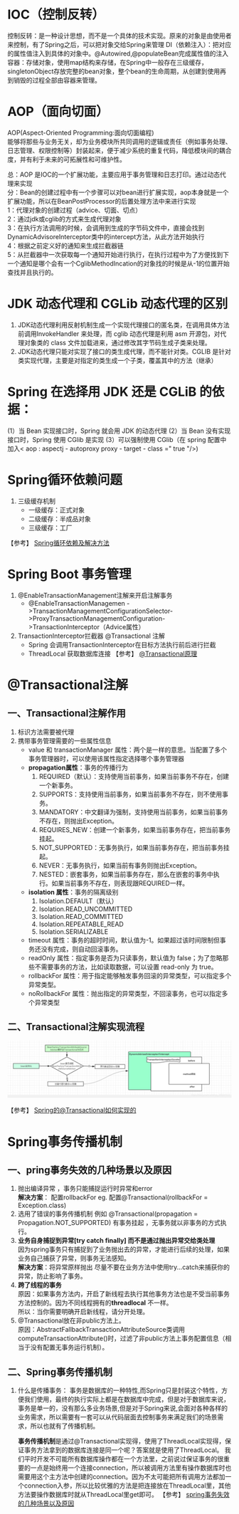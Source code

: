 # IOC（控制反转）
控制反转：是一种设计思想，而不是一个具体的技术实现。原来的对象是由使用者来控制，有了Spring之后，可以把对象交给Spring来管理
DI（依赖注入）：把对应的属性值注入到具体的对象中。@Autowired,@populateBean完成属性值的注入
容器：存储对象，使用map结构来存储，在Spring中一般存在三级缓存，singletonObject存放完整的bean对象，整个bean的生命周期，从创建到使用再到销毁的过程全部由容器来管理。


# AOP（面向切面）
AOP(Aspect-Oriented Programming:面向切面编程)  
    能够将那些与业务无关，却为业务模块所共同调用的逻辑或责任（例如事务处理、日志管理、权限控制等）封装起来，便于减少系统的重复代码，降低模块间的耦合度，并有利于未来的可拓展性和可维护性。

总：AOP 是IOC的一个扩展功能，主要应用于事务管理和日志打印。通过动态代理来实现  
分：Bean的创建过程中有一个步骤可以对bean进行扩展实现，aop本身就是一个扩展功能，所以在BeanPostProcessor的后置处理方法中来进行实现  
   1：代理对象的创建过程（advice、切面、切点）  
   2：通过jdk或cglib的方式来生成代理对象  
   3：在执行方法调用的时候，会调用到生成的字节码文件中，直接会找到DynamicAdvisoreInterceptor类中的intercept方法，从此方法开始执行  
  4：根据之前定义好的通知来生成拦截器链  
  5：从拦截器中一次获取每一个通知开始进行执行，在执行过程中为了方便找到下一个通知是哪个会有一个CglibMethodIncation的对象找的时候是从-1的位置开始查找并且执行的。

# JDK 动态代理和 CGLib 动态代理的区别
1. JDK动态代理利用反射机制生成一个实现代理接口的匿名类，在调用具体方法前调用InvokeHandler 来处理，而 cglib 动态代理是利用 asm 开源包，对代理对象类的 class 文件加载进来，通过修改其字节码生成子类来处理。
2. JDK动态代理只能对实现了接口的类生成代理，而不能针对类。CGLIB 是针对类实现代理，主要是对指定的类生成一个子类，覆盖其中的方法（继承）

# Spring 在选择用 JDK 还是 CGLiB 的依据：
(1）当 Bean 实现接口时，Spring 就会用 JDK 的动态代理
(2）当 Bean 没有实现接口时，Spring 使用 CGlib 是实现
(3）可以强制使用 CGlib（在 spring 配置中加入< aop : aspectj - autoproxy proxy - target - class =" true "/>)

# Spring循环依赖问题
1. 三级缓存机制
   - 一级缓存：正式对象
   - 二级缓存：半成品对象
   - 三级缓存：工厂
  
【参考】
[Spring循环依赖及解决方法](https://blog.csdn.net/cristianoxm/article/details/113246104)


# Spring Boot 事务管理
1. @EnableTransactionManagement注解来开启注解事务
   - @EnableTransactionManagemen ->TransactionManagementConfigurationSelector->ProxyTransactionManagementConfiguration->TransactionInterceptor（Advice属性）
2. TransactionInterceptor拦截器 @Transactional 注解
   - Spring 会调用TransactionInterceptor在目标方法执行前后进行拦截
   - ThreadLocal 获取数据库连接
【参考】
[@Transactional原理](https://www.jianshu.com/p/b33c4ff803e0)

# @Transactional注解
## 一、Transactional注解作用
1. 标识方法需要被代理
2. 携带事务管理需要的一些属性信息
    - value 和 transactionManager 属性：两个是一样的意思。当配置了多个事务管理器时，可以使用该属性指定选择哪个事务管理器
    - **propagation属性**：事务的传播行为
       1. REQUIRED（默认）：支持使用当前事务，如果当前事务不存在，创建一个新事务。
       2. SUPPORTS：支持使用当前事务，如果当前事务不存在，则不使用事务。
       3. MANDATORY：中文翻译为强制，支持使用当前事务，如果当前事务不存在，则抛出Exception。
       4. REQUIRES_NEW：创建一个新事务，如果当前事务存在，把当前事务挂起。
       5. NOT_SUPPORTED：无事务执行，如果当前事务存在，把当前事务挂起。
       6. NEVER：无事务执行，如果当前有事务则抛出Exception。
       7. NESTED：嵌套事务，如果当前事务存在，那么在嵌套的事务中执行。如果当前事务不存在，则表现跟REQUIRED一样。
    - **isolation 属性**：事务的隔离级别
       1. Isolation.DEFAULT（默认）
       2. Isolation.READ_UNCOMMITTED
       3. Isolation.READ_COMMITTED
       4. Isolation.REPEATABLE_READ
       5. Isolation.SERIALIZABLE
    - timeout 属性：事务的超时时间，默认值为-1。如果超过该时间限制但事务还没有完成，则自动回滚事务。
    - readOnly 属性：指定事务是否为只读事务，默认值为 false；为了忽略那些不需要事务的方法，比如读取数据，可以设置 read-only 为 true。
    - rollbackFor 属性：用于指定能够触发事务回滚的异常类型，可以指定多个异常类型。
    - noRollbackFor 属性：抛出指定的异常类型，不回滚事务，也可以指定多个异常类型

## 二、Transactional注解实现流程
![Transactional注解实现流程](images/Transactional%E6%B3%A8%E8%A7%A3%E5%AE%9E%E7%8E%B0%E6%B5%81%E7%A8%8B.png)

【参考】
[Spring的@Transactional如何实现的](https://www.modb.pro/db/145349)

# Spring事务传播机制
## 一、pring事务失效的几种场景以及原因
1. 抛出编译异常 ，事务只能捕捉运行时异常和error  
    **解决方案**： 配置rollbackFor eg. 配置@Transactional(rollbackFor = Exception.class)
2. 选用了错误的事务传播机制 例如 @Transactional(propagation = Propagation.NOT_SUPPORTED)
    有事务挂起 ，无事务就以非事务的方式执行。
3. **业务自身捕捉到异常[try catch finally] 而不是通过抛出异常交给类处理**  
    因为spring事务只有捕捉到了业务抛出去的异常，才能进行后续的处理，如果业务自己捕获了异常，则事务无法感知。  
    **解决方案**：将异常原样抛出 尽量不要在业务方法中使用try...catch来捕获你的异常，防止影响了事务。
4. **跨了线程的事务**  
    原因：如果事务方法内，开启了新线程去执行其他事务方法也是不受当前事务方法控制的。因为不同线程拥有的**threadlocal** 不一样。  
    所以：当你需要明确开启新线程，请分开处理。
5. @Transactional放在非public方法上。  
    原因：AbstractFallbackTransactionAttributeSource类调用computeTransactionAttribute()时，过滤了非public方法上事务配置信息（相当于没有配置无事务运行机制）。

## 二、Spring事务传播机制
1. 什么是传播事务：
    事务是数据库的一种特性,而Spring只是封装这个特性，方便我们使用，最终的执行实际上都是在数据库中完成，但是对于数据库来说，事务是单一的，没有那么多业务场景,但是对于Spring来说,会面对各种各样的业务需求，所以需要有一套可以从代码层面去控制事务来满足我们的场景需求，所以也就有了传播机制。

    **事务传播机制**是通过@Transactional实现得，使用了ThreadLocal实现得，保证事务方法拿到的数据库连接是同一个呢？答案就是使用了ThreadLocal。
    我们平时开发不可能所有数据库操作都在一个方法里，之前说过保证事务的很重要的一点是始终用一个连接connection，所以被调用方法里有操作数据库时也需要用这个主方法中创建的connection。因为不太可能把所有调用方法都加一个connection入参，所以比较优雅的方法是把连接放在ThreadLocal里，其他方法要操作数据库时就从ThreadLocal里get即可。
【参考】
[spring事务失效的几种场景以及原因](https://www.cnblogs.com/lzbbbb/p/16511827.html)